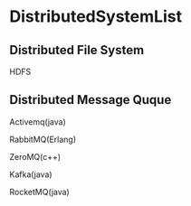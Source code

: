 # DistributedSystemList

## Distributed File System

HDFS


## Distributed Message Quque

Activemq(java)

RabbitMQ(Erlang)

ZeroMQ(c++)

Kafka(java)

RocketMQ(java)
